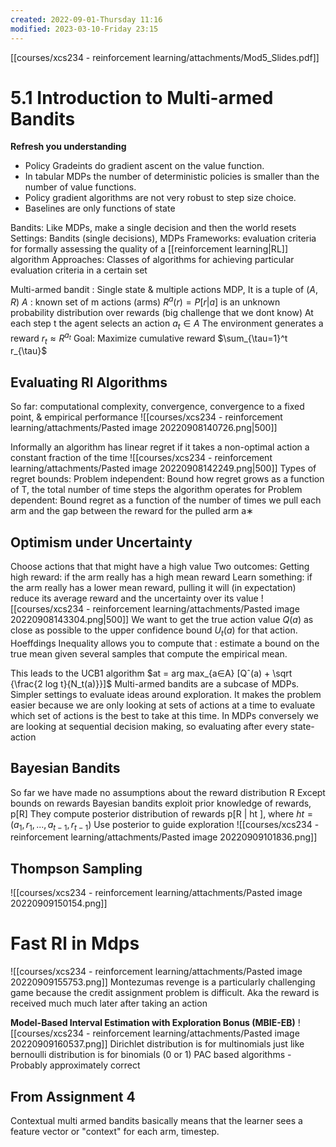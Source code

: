 ```yaml
---
created: 2022-09-01-Thursday 11:16
modified: 2023-03-10-Friday 23:15
---
```


[[courses/xcs234 - reinforcement learning/attachments/Mod5_Slides.pdf]]

# 5.1 Introduction to Multi-armed Bandits

**Refresh you understanding**

- Policy Gradeints do gradient ascent on the value function.
- In tabular MDPs the number of deterministic policies is smaller than the number of value functions.
- Policy gradient algorithms are not very robust to step size choice.
- Baselines are only functions of state

Bandits: Like MDPs, make a single decision and then the world resets
Settings: Bandits (single decisions), MDPs
Frameworks: evaluation criteria for formally assessing the quality of a [[reinforcement learning|RL]] algorithm
Approaches: Classes of algorithms for achieving particular evaluation criteria in a certain set

Multi-armed bandit : Single state & multiple actions MDP, It is a tuple of $(A, R)$
	$A$ : known set of m actions (arms)
	$R^a(r) = P[r|a]$ is an unknown probability distribution over rewards (big challenge that we dont know)
	At each step t the agent selects an action $a_t \in A$
	The environment generates a reward $r_t \approx R^{a_t}$
	Goal: Maximize cumulative reward $\sum_{\tau=1}^t r_{\tau}$

## Evaluating Rl Algorithms

So far: computational complexity, convergence, convergence to a fixed point, & empirical performance
![[courses/xcs234 - reinforcement learning/attachments/Pasted image 20220908140726.png|500]]

Informally an algorithm has linear regret if it takes a non-optimal action a constant fraction of the time
![[courses/xcs234 - reinforcement learning/attachments/Pasted image 20220908142249.png|500]]
Types of regret bounds:
	Problem independent: Bound how regret grows as a function of T, the total number of time steps the algorithm operates for
	Problem dependent: Bound regret as a function of the number of times we pull each arm and the gap between the reward for the pulled arm a∗

## Optimism under Uncertainty

Choose actions that that might have a high value
Two outcomes:
	Getting high reward: if the arm really has a high mean reward
	Learn something: if the arm really has a lower mean reward, pulling it will (in expectation) reduce its average reward and the uncertainty over its value
![[courses/xcs234 - reinforcement learning/attachments/Pasted image 20220908143304.png|500]]
We want to get the true action value $Q(a)$ as close as possible to the upper confidence bound $U_t(a)$ for that action. Hoeffdings Inequality allows you to compute that : estimate a bound on the true mean given several samples that compute the empirical mean.

This leads to the UCB1 algorithm $at = arg max_{a∈A} [Qˆ(a) + \sqrt {\frac{2 log t}{N_t(a)}}]$
Multi-armed bandits are a subcase of MDPs. Simpler settings to evaluate ideas around exploration. It makes the problem easier because we are only looking at sets of actions at a time to evaluate which set of actions is the best to take at this time. In MDPs conversely we are looking at sequential decision making, so evaluating after every state-action

## Bayesian Bandits

So far we have made no assumptions about the reward distribution R
	Except bounds on rewards
Bayesian bandits exploit prior knowledge of rewards, p[R]
They compute posterior distribution of rewards p[R | ht ], where $ht = (a_1,r_1, . . . , a_{t−1},r_{t−1})$
Use posterior to guide exploration
![[courses/xcs234 - reinforcement learning/attachments/Pasted image 20220909101836.png]]

## Thompson Sampling

![[courses/xcs234 - reinforcement learning/attachments/Pasted image 20220909150154.png]]

# Fast Rl in Mdps

![[courses/xcs234 - reinforcement learning/attachments/Pasted image 20220909155753.png]]
Montezumas revenge is a particularly challenging game because the credit assignment problem is difficult. Aka the reward is received much much later after taking an action

**Model-Based Interval Estimation with Exploration Bonus (MBIE-EB)**
![[courses/xcs234 - reinforcement learning/attachments/Pasted image 20220909160537.png]]
Dirichlet distribution is for multinomials just like bernoulli distribution is for binomials (0 or 1)
PAC based algorithms - Probably approximately correct

## From Assignment 4

Contextual multi armed bandits basically means that the learner sees a feature vector or "context" for each arm, timestep.
